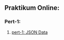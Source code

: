 ## Praktikum Online:

### Pert-1:
1. [pert-1: JSON Data](http://htmlpreview.github.io/?https://github.com/bernardvery/Genap1920/blob/master/Rekayasa_Web/Praktek_online/pert1/pert1.html)
